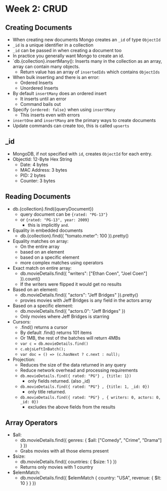 # Week 2: CRUD

## Creating Documents
- When creating new documents Mongo creates an `_id` of type `ObjectId`
- `_id` is a unique identifier in a collection
- `_id` can be passed in when creating a document too
- In practice you generally want Mongo to create an id.
- `db.{collection}.insertMany(): Inserts many in the collection as an array, array can contain many objects. 
    - Return value has an array of `insertedIds` which contains `ObjectIds`
- When bulk inserting and there is an error:
    - Ordered Inserts
    - Unordered Inserts
- By default `insertMany` does an ordered insert
    - It inserts until an error
    - Command bails out 
- Specify `{ordered: false}` when using `insertMany`
    - This inserts even with errors
- `insertOne` and `insertMany` are the primary ways to create documents
- Update commands can create too, this is called `upserts`

## _id
- MongoDB, if not specified with `id`, creates `ObjectId` for each entry.
- ObjectId: 12-Byte Hex String
    - Date: 4 bytes
    - MAC Address: 3 bytes
    - PID: 2 bytes
    - Counter: 3 bytes

## Reading Documents
- db.{collection}.find({queryDocument})
    - query document can be `{rated: "PG-13"}`
    - or `{rated: "PG-13", year: 2009}`
        - this is implicitly `and`.
- Equality in embedded documents
    - db.{collection}.find({ "tomato.meter": 100 }).pretty()
- Equality matches on array:
    - On the entire array
    - based on an element
    - based on a specific element
    - more complex matches using operators
- Exact match on entire array:
    - db.movieDetails.find({ "writers": ["Ethan Coen", "Joel Coen"] }).count()
    - If the writers were flipped it would get no results
- Based on an element:
    - db.movieDetails.find({ "actors": "Jeff Bridges" }).pretty()
    - provies movies with Jeff Bridges is any field in the actors array
- Based on a specific element:
    - db.movieDetails.find({ "actors.0": "Jeff Bridges" })
    - Only movies where Jeff Bridges is starring
- Cursors:
    - .find() returns a cursor 
    - By default .find() returns 101 items
    - Or 1MB, the rest of the batches will return 4MBs
    - `var c = db.movieDetails.find()` 
    - `c.objsLeftInBatch();`
    - `var doc = () => (c.hasNext ? c.next : null);`
- Projection:
    - Reduces the size of the data returned in any query
    - Reduce network overhead and processing requirements
    - `db.movieDetails.find({ rated: "PG"} , {title: 1})`
        - only fields returned. (also _id)
    - `db.movieDetails.find({ rated: "PG"} , {title: 1, _id: 0})`
        - only title returned. 
    - `db.movieDetails.find({ rated: "PG"} , { writers: 0, actors: 0, _id: 0})`
        - excludes the above fields from the results

## Array Operators
- $all:
    - db.movieDetails.find({ genres: { $all: ["Comedy", "Crime", "Drama"] } })
    - Grabs movies with all those elems present
- $size:
    - db.movieDetails.find({ countries: { $size: 1 } })
    - Returns only movies with 1 country
- $elemMatch:
    - db.movieDetails.find({ $elemMatch { country: "USA", revenue: { $lt: 10 } } })